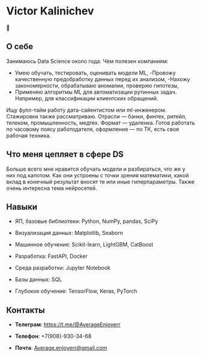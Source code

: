 # Victor Kalinichev

👋

## О себе

Занимаюсь Data Science около года. Чем полезен компаниям:
- Умею обучать, тестировать, оценивать модели ML,
-Провожу качественную предобработку данных перед их анализом,
-Нахожу закономерности, обрабатываю аномалии, проверяю гипотезы,
- Применяю алгоритмы ML для автоматизации рутинных задач. Например, для классификации клиентских обращений.

Ищу фулл-тайм работу дата-сайентистом или ml-инженером. Стажировки также рассматриваю. 
Отрасли — банки, финтех, ритейл, телеком, промышленность, медтех. Формат — удаленка.
Готов работать по часовому поясу работодателя, оформление — по ТК, есть своя рабочая техника.

## Что меня цепляет в сфере DS

Больше всего мне нравится обучать модели и разбираться, что же у них под капотом. 
Как они устроены с точки зрения математики, какой вклад в конечный результат вносят те или иные гиперпараметры. 
Также очень интересна тема нейросетей.

## Навыки

- ЯП, базовые библиотеки: Python, NumPy, pandas, SciPy
  
- Визуализация данных: Matplotlib, Seaborn
  
- Машинное обучение: Scikit-learn, LightGBM, CatBoost
  
- Разработка: FastAPI, Docker
  
- Среда разработки: Jupyter Notebook
  
- Базы данных: SQL
  
- Глубокое обучение: TensorFlow, Keras, PyTorch

## Контакты

- **Телеграм**: https://t.me/@AverageEnjoyerr

- **Телефон**: +7(908)-930-34-68

- **Почта**: Average.enjoyerr@gmail.com

